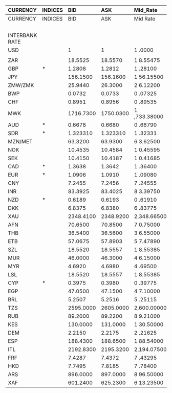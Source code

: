 | CURRENCY       | INDICES   | BID       | ASK       | Mid_Rate     | BID_1      | ASK_1      | Mid_Rate_1   |
|:---------------|:----------|:----------|:----------|:-------------|:-----------|:-----------|:-------------|
| CURRENCY       | INDICES   | BID       | ASK       | Mid Rate     | BID        | ASK        | Mid Rate     |
|                |           |           |           |              | ZiG        | ZiG        | ZiG          |
| INTERBANK RATE |           |           |           |              |            |            |              |
| USD            |           | 1         | 1         | 1 .0000      | 12.9833    | 13.6491    | 13.3162      |
|                |           |           |           |              |            |            |              |
| ZAR            |           | 18.5525   | 18.5570   | 1 8.55475    | 1.3592     | 1.4292     | 1.3942       |
| GBP            | *         | 1.2808    | 1.2812    | 1 .28100     | 16.6290    | 17.4872    | 17.0581      |
| JPY            |           | 156.1500  | 156.1600  | 1 56.15500   | 11.4403    | 12.0277    | 11.7340      |
| ZMW/ZMK        |           | 25.9440   | 26.3000   | 2 6.12200    | 1.9007     | 2.0256     | 1.9632       |
| BWP            |           | 0.0732    | 0.0733    | 0 .07325     | 0.9503     | 1.0004     | 0.9754       |
| CHF            |           | 0.8951    | 0.8956    | 0 .89535     | 11.6213    | 12.2241    | 11.9227      |
| MWK            |           | 1716.7300 | 1750.0300 | 1 ,733.38000 | 125.7760   | 134.7908   | 130.2834     |
| AUD            | *         | 0.6678    | 0.6680    | 0 .66790     | 8.6702     | 9.1175     | 8.8939       |
| SDR            | *         | 1.323310  | 1.323310  | 1 .32331     | 17.6214    | 17.6214    | 17.6214      |
| MZN/MET        |           | 63.3200   | 63.9300   | 6 3.62500    | 4.6391     | 4.9240     | 4.7816       |
| NOK            |           | 10.4535   | 10.4584   | 1 0.45595    | 0.7658     | 0.8055     | 0.7857       |
| SEK            |           | 10.4150   | 10.4187   | 1 0.41685    | 0.7630     | 0.8024     | 0.7827       |
| CAD            | *         | 1.3638    | 1.3642    | 1 .36400     | 0.0999     | 0.1050     | 0.1025       |
| EUR            | *         | 1.0906    | 1.0910    | 1 .09080     | 14.1595    | 14.8911    | 14.5253      |
| CNY            |           | 7.2455    | 7.2456    | 7 .24555     | 0.5308     | 0.5580     | 0.5444       |
| INR            |           | 83.3925   | 83.4025   | 8 3.39750    | 6.1097     | 6.4238     | 6.2668       |
| NZD            | *         | 0.6189    | 0.6193    | 0 .61910     | 8.0353     | 8.4528     | 8.2441       |
| DKK            |           | 6.8375    | 6.8380    | 6 .83775     | 0.5009     | 0.5266     | 0.5138       |
| XAU            |           | 2348.4100 | 2348.9200 | 2,348.66500  | 30490.1115 | 32060.6439 | 31275.3777   |
| AFN            |           | 70.6500   | 70.8500   | 7 0.75000    | 5.1761     | 5.4570     | 5.3166       |
| THB            |           | 36.5400   | 36.5600   | 3 6.55000    | 2.6770     | 2.8159     | 2.7465       |
| ETB            |           | 57.0675   | 57.8903   | 5 7.47890    | 4.1810     | 4.4588     | 4.3199       |
| SZL            |           | 18.5520   | 18.5557   | 1 8.55385    | 1.3592     | 1.4291     | 1.3942       |
| MUR            |           | 46.0000   | 46.3000   | 4 6.15000    | 3.3701     | 3.5661     | 3.4681       |
| MYR            |           | 4.6920    | 4.6980    | 4 .69500     | 0.3437     | 0.3618     | 0.3528       |
| LSL            |           | 18.5520   | 18.5557   | 1 8.55385    | 1.3592     | 1.4291     | 1.3942       |
| CYP            | *         | 0.3975    | 0.3980    | 0 .39775     | 0.0291     | 0.0306     | 0.0299       |
| EGP            |           | 47.0500   | 47.1500   | 4 7.10000    | 3.4471     | 3.6315     | 3.5393       |
| BRL            |           | 5.2507    | 5.2516    | 5 .25115     | 0.3846     | 0.4044     | 0.3945       |
| TZS            |           | 2595.0000 | 2605.0000 | 2,600.00000  | 190.1224   | 200.6423   | 195.3824     |
| RUB            |           | 89.2000   | 89.2200   | 8 9.21000    | 6.5352     | 6.8719     | 6.7036       |
| KES            |           | 130.0000  | 131.0000  | 1 30.50000   | 9.5244     | 10.0898    | 9.8071       |
| DEM            |           | 2.2150    | 2.2175    | 2 .21625     | 0.1622     | 0.1707     | 0.1665       |
| ESP            |           | 188.4300  | 188.6500  | 1 88.54000   | 13.8053    | 14.5302    | 14.1678      |
| ITL            |           | 2192.8300 | 2195.3200 | 2,194.07500  | 160.6574   | 169.0879   | 164.8727     |
| FRF            |           | 7.4287    | 7.4372    | 7 .43295     | 0.5442     | 0.5728     | 0.5585       |
| HKD            |           | 7.7495    | 7.8185    | 7 .78400     | 0.5677     | 0.6021     | 0.5849       |
| ARS            |           | 896.0000  | 897.0000  | 8 96.50000   | 65.6453    | 69.0887    | 67.3670      |
| XAF            |           | 601.2400  | 625.2300  | 6 13.23500   | 44.0497    | 48.1564    | 46.1031      |